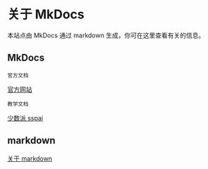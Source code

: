 # 关于 MkDocs

本站点由 MkDocs 通过 markdown 生成，你可在这里查看有关的信息。

## MkDocs

`官方文档`

[官方网站](https://www.mkdocs.org/)

`教学文档`

[少数派 sspai](https://sspai.com/prime/story/mkdocs-primer)

## markdown

[关于 markdown](文档书写语言/MarkDown.md)
